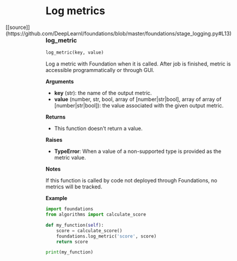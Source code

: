 <h1>Log metrics</h1>
<span style="float:right;">[[source]](https://github.com/DeepLearnI/foundations/blob/master/foundations/stage_logging.py#L13)</span>

### log_metric


```python
log_metric(key, value)
```



Log a metric with Foundation when it is called. After job is finished, metric is accessible programmatically or through GUI.

__Arguments__

- __key__ (str): the name of the output metric.
- __value__ (number, str, bool, array of [number|str|bool], array of array of [number|str|bool]): the value associated with the given output metric.

__Returns__

- This function doesn't return a value.

__Raises__

- __TypeError__: When a value of a non-supported type is provided as the metric value.

__Notes__

If this function is called by code not deployed through Foundations, no metrics will be tracked.

__Example__

```python
import foundations
from algorithms import calculate_score

def my_function(self):
    score = calculate_score()
    foundations.log_metric('score', score)
    return score

print(my_function)
```


